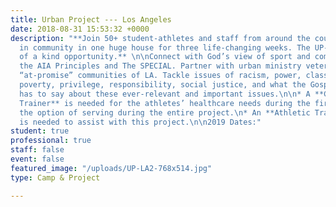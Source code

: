 ```yaml
---
title: Urban Project --- Los Angeles
date: 2018-08-31 15:53:32 +0000
description: "**Join 50+ student-athletes and staff from around the country living
  in community in one huge house for three life-changing weeks. The UP-LA is a one
  of a kind opportunity.** \n\nConnect with God’s view of sport and competition through
  the AIA Principles and The SPECIAL. Partner with urban ministry veterans serving
  “at-promise” communities of LA. Tackle issues of racism, power, class, culture,
  poverty, privilege, responsibility, social justice, and what the Gospel of Christ
  has to say about these ever-relevant and important issues.\n\n* A **Certified Athletic
  Trainer** is needed for the athletes’ healthcare needs during the first week with
  the option of serving during the entire project.\n* An **Athletic Training Student**
  is needed to assist with this project.\n\n2019 Dates:"
student: true
professional: true
staff: false
event: false
featured_image: "/uploads/UP-LA2-768x514.jpg"
type: Camp & Project

---
```

